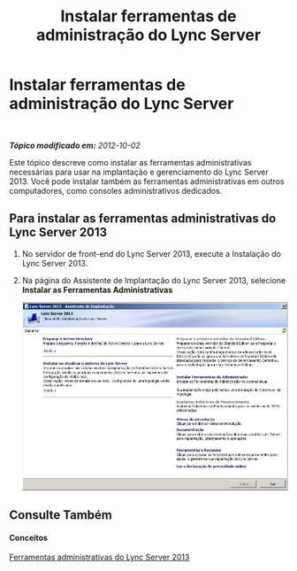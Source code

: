 ﻿---
title: Instalar ferramentas de administração do Lync Server
TOCTitle: Instalar ferramentas de administração do Lync Server
ms:assetid: a56fc6ff-6cd7-42be-a99f-9f7f5525c93d
ms:mtpsurl: https://technet.microsoft.com/pt-br/library/JJ721840(v=OCS.15)
ms:contentKeyID: 49886351
ms.date: 05/19/2016
mtps_version: v=OCS.15
ms.translationtype: HT
---

# Instalar ferramentas de administração do Lync Server

 

_**Tópico modificado em:** 2012-10-02_

Este tópico descreve como instalar as ferramentas administrativas necessárias para usar na implantação e gerenciamento do Lync Server 2013. Você pode instalar também as ferramentas administrativas em outros computadores, como consoles administrativos dedicados.

## Para instalar as ferramentas administrativas do Lync Server 2013

1.  No servidor de front-end do Lync Server 2013, execute a Instalação do Lync Server 2013.

2.  Na página do Assistente de Implantação do Lync Server 2013, selecione **Instalar as Ferramentas Administrativas**
    
    ![Assistente de Implementação do Lync Server 2013, página de Boas-vindas](images/JJ205265.5f88ae18-9c3c-42ea-a91a-836ecf5d515f(OCS.15).jpg "Assistente de Implementação do Lync Server 2013, página de Boas-vindas")

## Consulte Também

#### Conceitos

[Ferramentas administrativas do Lync Server 2013](lync-server-2013-lync-server-administrative-tools.md)

